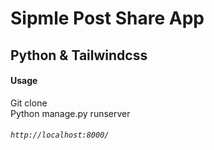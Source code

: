 # Sipmle Post Share App

## Python & Tailwindcss

#### Usage
 Git clone <br/>
 Python manage.py runserver

###### `http://localhost:8000/`

